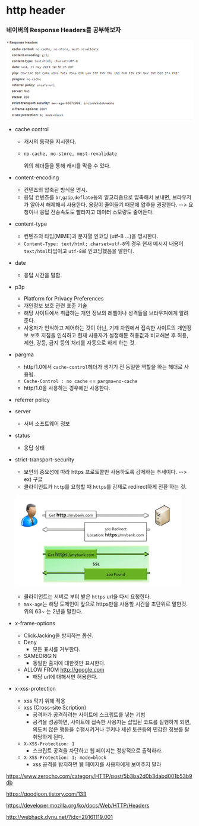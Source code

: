 # http header

### 네이버의 Response Headers를 공부해보자

![img](./img/img2.PNG)

- cache control

  - 캐시의 동작을 지시한다.

  - `no-cache, no-store, must-revalidate` 

    위의 헤더들을 통해 캐시를 막을 수 있다. 

- content-encoding

  - 컨텐츠의 압축된 방식을 명시.
  - 응답 컨텐츠를 `br`,`gzip`,`deflate`등의 알고리즘으로 압축해서 보내면, 브라우저가 알아서 해제해서 사용한다. 용량이 줄어들기 때문에 압추을 권장한다. --> 요청이나 응답 전송속도도 빨라지고 데이터 소모량도 줄어든다.

- content-type

  - 컨텐츠의 타입(MIME)과 문자열 인코딩 (utf-8 ...)을 명시한다.
  - `Content-Type: text/html; charset=utf-8`의 경우 현재 메시지 내용이 `text/html`타입이고 `utf-8`로 인코딩했음을 말한다.

- date

  - 응답 시간을 말함.

- p3p

  - Platform for Privacy Preferences
  - 개인정보 보호 관련 표준 기술
  - 해당 사이트에서 취급하는 개인 정보의 레벨이나 성격들을 브라우져에게 알려준다. 
  - 사용자가 인식하고 제어하는 것이 아닌, 기계 차원에서 접속한 사이트의 개인정보 보호 지침을 인식하고 현재 사용자가 설정해둔 허용값과 비교해본 후 허용, 제한, 강등, 금지 등의 처리를 자동으로 하게 하는 것.

- pargma

  - http/1.0에서 `cache-control`헤더가 생기기 전 동일한 역할을 하는 헤더로 사용됨.
  - `Cache-Control : no cache` == `pargma=no-cache`
  - http/1.0을 사용하는 경우에만 사용한다.

- referrer policy

- server

  - 서버 소프트웨어 정보

- status

  - 응답 상태

- strict-transport-security

  - 보안의 중요성에 따라 https 프로토콜만 사용하도록 강제하는 추세이다. --> ex) 구글
  - 클라이언트가 `http`를 요청할 때 `https`를 강제로 redirect하게 전환 하는 것.

  ![img](./img/img3.PNG)

  - 클라이언트는 서버로 부터 받은 `https` url을 다시 요청한다.
  - `max-age`는 해당 도메인이 앞으로 https만을 사용할 시간을 초단위로 말한것. 위의 63~ 는 2년을 말한다.

- x-frame-options

  - ClickJacking을 방지하는 옵션.
  - Deny 
    - 모든 표시를 거부한다.
  - SAMEORIGIN
    - 동일한 출처에 대한것만 표시한다.
  - ALLOW FROM http://google.com 
    - 해당 url에 대해서만 허용한다.

- x-xss-protection

  - xss 막기 위해 적용
  - xss (Cross-site Scription)
    - 공격자가 공격하려는 사이트에 스크립트를 넣는 기법
    - 공격을 성공하면, 사이트에 접속한 사용자는 삽입된 코드를 실행하게 되면, 의도치 않은 행동을 수행시키거나 쿠키나 세션 토큰등의 민감한 정보를 탈취당하게 된다. 
  - `X-XSS-Protection: 1`
    - 스크립트 공격을 차단하고 웹 페이지는 정상적으로 출력하라.
  - `X-XSS-Protection: 1; mode=block`
    - xss 공격을 탐지하면 웹 페이지를 사용자에게 보여주지 말라

<https://www.zerocho.com/category/HTTP/post/5b3ba2d0b3dabd001b53b9db>

<https://goodjoon.tistory.com/133>

<https://developer.mozilla.org/ko/docs/Web/HTTP/Headers>

<http://webhack.dynu.net/?idx=20161119.001>

